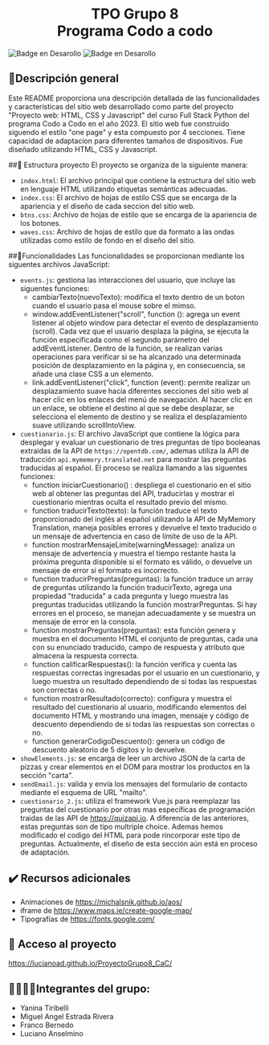 
<h1 align="center"> TPO Grupo 8 <br>Programa Codo a codo </h1>

![Badge en Desarollo](https://img.shields.io/badge/STATUS-EN%20CORRECCION-green) ![Badge en Desarollo](https://img.shields.io/badge/LICENSE-MIT-green)

## :book:Descripción general
Este README proporciona una descripción detallada de las funcionalidades y características del sitio web desarrollado como parte del proyecto "Proyecto web: HTML, CSS y Javascript" del curso Full Stack Python del programa Codo a Codo en el año 2023.
El sitio web fue construido siguendo el estilo "one page" y esta compuesto por 4 secciones. Tiene capacidad de adaptacion para diferentes tamaños de dispositivos. Fue diseñado utilizando HTML, CSS y Javascript.

##:hammer: Estructura proyecto
El proyecto se organiza de la siguiente manera:

- `index.html`: El archivo principal que contiene la estructura del sitio web en lenguaje HTML utilizando etiquetas semánticas adecuadas.
- `index.css`: El archivo de hojas de estilo CSS que se encarga de la apariencia y el diseño de cada seccion del sitio web.
- `btns.css`: Archivo de hojas de estilo que se encarga de la apariencia de los botones.
- `waves.css`: Archivo de hojas de estilo que da formato a las ondas utilizadas como estilo de fondo en el diseño del sitio.

##:rocket:Funcionalidades
Las funcionalidades se proporcionan mediante los siguentes archivos JavaScript:
- `events.js`: gestiona las interacciones del usuario, que incluye las siguentes funciones: 
    - cambiarTexto(nuevoTexto): modifica el texto dentro de un boton cuando el usuario pasa el mouse sobre el mimso.
    - window.addEventListener("scroll", function (): agrega un event listener al objeto window para detectar el evento de desplazamiento (scroll). Cada vez que el usuario desplaza la página, se ejecuta la función especificada como el segundo parámetro del addEventListener. Dentro de la función, se realizan varias operaciones para verificar si se ha alcanzado una determinada posición de desplazamiento en la página y, en consecuencia, se añade una clase CSS a un elemento.
    - link.addEventListener("click", function (event): permite realizar un desplazamiento suave hacia diferentes secciones del sitio web al hacer clic en los enlaces del menú de navegación. Al hacer clic en un enlace, se obtiene el destino al que se debe desplazar, se selecciona el elemento de destino y se realiza el desplazamiento suave utilizando scrollIntoView.
- `cuestionario.js`: El archivo JavaScript que contiene la lógica para desplegar y evaluar un cuestionario de tres preguntas de tipo booleanas extraidas de la API de `https://opentdb.com/`, ademas utiliza la API de traducción `api.mymemory.translated.net` para mostrar las preguntas traducidas al español. El proceso se realiza llamando a las siguentes funciones:
    - function iniciarCuestionario() : despliega el cuestionario en el sitio web al obtener las preguntas del API, traducirlas y mostrar el cuestionario mientras oculta el resultado previo del mismo.
    - function traducirTexto(texto): la función traduce el texto proporcionado del inglés al español utilizando la API de MyMemory Translation, maneja posibles errores y devuelve el texto traducido o un mensaje de advertencia en caso de límite de uso de la API.
    - function mostrarMensajeLimite(warningMessage): analiza un mensaje de advertencia y muestra el tiempo restante hasta la próxima pregunta disponible si el formato es válido, o devuelve un mensaje de error si el formato es incorrecto.
    - function traducirPreguntas(preguntas): la función traduce un array de preguntas utilizando la función traducirTexto, agrega una propiedad "traducida" a cada pregunta y luego muestra las preguntas traducidas utilizando la función mostrarPreguntas. Si hay errores en el proceso, se manejan adecuadamente y se muestra un mensaje de error en la consola.
    - function mostrarPreguntas(preguntas): esta función genera y muestra en el documento HTML el conjunto de preguntas, cada una con su enunciado traducido, campo de respuesta y atributo que almacena la respuesta correcta.
    - function calificarRespuestas(): la función verifica y cuenta las respuestas correctas ingresadas por el usuario en un cuestionario, y luego muestra un resultado dependiendo de si todas las respuestas son correctas o no.
    - function mostrarResultado(correcto): configura y muestra el resultado del cuestionario al usuario, modificando elementos del documento HTML y mostrando una imagen, mensaje y código de descuento dependiendo de si todas las respuestas son correctas o no.
    - function generarCodigoDescuento(): genera un código de descuento aleatorio de 5 dígitos y lo devuelve.
- `showElements.js`: se encarga de leer un archivo JSON de la carta de pizzas y crear elementos en el DOM para mostrar los productos en la sección "carta".
- `sendEmail.js`:  valida y envía los mensajes del formulario de contacto mediante el esquema de URL "mailto".
- `cuestionario_2.js`: utiliza el framework Vue.js para reemplazar las preguntas del cuestionario por otras mas específicas de programación traidas de las API de https://quizapi.io. A diferencia de las anteriores, estas preguntas son de tipo multriple choice. Ademas hemos modificado el codigo del HTML para pode rincorporar este tipo de preguntas. Actualmente, el diseño de esta sección aún está en proceso de adaptación.

## :heavy_check_mark: Recursos adicionales
- Animaciones de https://michalsnik.github.io/aos/
- iframe de https://www.maps.ie/create-google-map/
- Tipografías de https://fonts.google.com/

## 📁 Acceso al proyecto
https://lucianoad.github.io/ProyectoGrupo8_CaC/

## :woman::man::man::man:Integrantes del grupo:
- Yanina Tiribelli
- Miguel Angel Estrada Rivera 
- Franco Bernedo
- Luciano Anselmino
